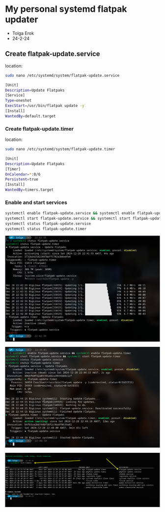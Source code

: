 # My personal systemd flatpak updater

* Tolga Erok
* 24-2-24

## Create flatpak-update.service

location:

```bash
sudo nano /etc/systemd/system/flatpak-update.service
```

```bash
[Unit]
Description=Update Flatpaks
[Service]
Type=oneshot
ExecStart=/usr/bin/flatpak update -y
[Install]
WantedBy=default.target
```

### Create flatpak-update.timer

location:

```bash
sudo nano /etc/systemd/system/flatpak-update.timer
```

```bash
[Unit]
Description=Update Flatpaks
[Timer]
OnCalendar=*:0/6
Persistent=true
[Install]
WantedBy=timers.target
```

### Enable and start services

```bash
systemctl enable flatpak-update.service && systemctl enable flatpak-update.timer
systemctl start flatpak-update.service && systemctl start flatpak-update.timer
systemctl status flatpak-update.service
systemctl status flatpak-update.timer
```

![alt text](image.png)

![alt text](image-1.png)

![alt text](image-2.png)